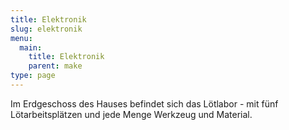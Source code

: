 ```yaml
---
title: Elektronik
slug: elektronik
menu: 
  main:
    title: Elektronik
    parent: make
type: page
---
```


Im Erdgeschoss des Hauses befindet sich das Lötlabor - mit fünf Lötarbeitsplätzen und jede Menge Werkzeug und Material.
